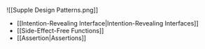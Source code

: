 ![[Supple Design Patterns.png]]

- [[Intention-Revealing Interface|Intention-Revealing Interfaces]]
- [[Side-Effect-Free Functions]]
- [[Assertion|Assertions]]

